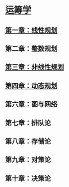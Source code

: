 <link rel='stylesheet' href='../../style/index.css'>
<script src='../../style/index.js'></script>

# [运筹学](../index.html)

## [第一章：线性规划](./LinearProgramming.html)

## 第二章：整数规划

## [第三章：非线性规划](./Non-LinearProgramming.html)

## [第四章：动态规划](./DynamicProgramming.html)

## 第六章：图与网络

## 第七章：排队论

## 第八章：存储论

## 第九章：对策论

## 第十章：决策论